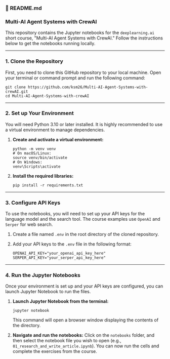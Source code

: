 ### 📜 **README.md**

### **Multi-AI Agent Systems with CrewAI**

This repository contains the Jupyter notebooks for the `deeplearning.ai` short course, "Multi-AI Agent Systems with CrewAI." Follow the instructions below to get the notebooks running locally.

-----

### **1. Clone the Repository**

First, you need to clone this GitHub repository to your local machine. Open your terminal or command prompt and run the following command:

```
git clone https://github.com/ksm26/Multi-AI-Agent-Systems-with-crewAI.git
cd Multi-AI-Agent-Systems-with-crewAI
```

-----

### **2. Set up Your Environment**

You will need Python 3.10 or later installed. It is highly recommended to use a virtual environment to manage dependencies.

1.  **Create and activate a virtual environment:**

    ```
    python -m venv venv
    # On macOS/Linux:
    source venv/bin/activate
    # On Windows:
    venv\Scripts\activate
    ```

2.  **Install the required libraries:**

    ```
    pip install -r requirements.txt
    ```

-----

### **3. Configure API Keys**

To use the notebooks, you will need to set up your API keys for the language model and the search tool. The course examples use `OpenAI` and `Serper` for web search.

1.  Create a file named `.env` in the root directory of the cloned repository.

2.  Add your API keys to the `.env` file in the following format:

    ```
    OPENAI_API_KEY="your_openai_api_key_here"
    SERPER_API_KEY="your_serper_api_key_here"
    ```

-----

### **4. Run the Jupyter Notebooks**

Once your environment is set up and your API keys are configured, you can launch Jupyter Notebook to run the files.

1.  **Launch Jupyter Notebook from the terminal:**

    ```
    jupyter notebook
    ```

    This command will open a browser window displaying the contents of the directory.

2.  **Navigate and run the notebooks:**
    Click on the `notebooks` folder, and then select the notebook file you wish to open (e.g., `01_research_and_write_article.ipynb`). You can now run the cells and complete the exercises from the course.
